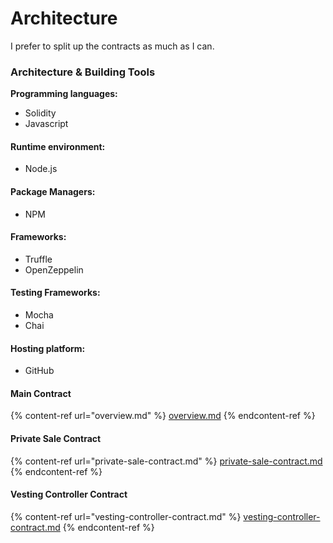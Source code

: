 # Architecture

I prefer to split up the contracts as much as I can.

### Architecture & Building Tools



**Programming languages:**

* Solidity
* Javascript

#### Runtime environment:

* Node.js

#### Package Managers:

* NPM

#### Frameworks:

* Truffle
* OpenZeppelin

#### Testing Frameworks:

* Mocha
* Chai

#### Hosting platform:

* GitHub

#### Main Contract

{% content-ref url="overview.md" %}
[overview.md](overview.md)
{% endcontent-ref %}

#### Private Sale Contract

{% content-ref url="private-sale-contract.md" %}
[private-sale-contract.md](private-sale-contract.md)
{% endcontent-ref %}

#### Vesting Controller Contract

{% content-ref url="vesting-controller-contract.md" %}
[vesting-controller-contract.md](vesting-controller-contract.md)
{% endcontent-ref %}
